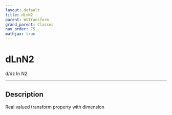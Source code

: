 ```yaml
---
layout: default
title: dLnN2
parent: WVTransform
grand_parent: Classes
nav_order: 75
mathjax: true
---
```


#  dLnN2

d/dz ln N2


---

## Description
Real valued transform property with dimension 